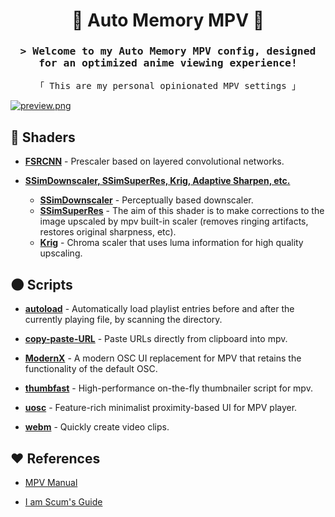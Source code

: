 <h1 align="center">🌸 Auto Memory MPV 🌸</h1> 

<h3 align="center"><samp>&gt; Welcome to my Auto Memory MPV config, designed for an optimized anime viewing experience!</samp></h3>

<p align="center"><samp>「 This are my personal opinionated MPV settings 」</samp></p>

[![preview.png](https://i.postimg.cc/0QYzwWPn/preview.png)](https://postimg.cc/DJzfVcW4)

## 🦇 Shaders

- **[FSRCNN](https://github.com/igv/FSRCNN-TensorFlow/releases)** - Prescaler based on layered convolutional networks.
    
-   **[SSimDownscaler, SSimSuperRes, Krig, Adaptive Sharpen, etc.](https://gist.github.com/igv)**
    
    -   **[SSimDownscaler](https://gist.github.com/igv/36508af3ffc84410fe39761d6969be10)** - Perceptually based downscaler.
    -   **[SSimSuperRes](https://gist.github.com/igv/2364ffa6e81540f29cb7ab4c9bc05b6b)** - The aim of this shader is to make corrections to the image upscaled by mpv built-in scaler (removes ringing artifacts, restores original sharpness, etc).
    -   **[Krig](https://gist.github.com/igv/a015fc885d5c22e6891820ad89555637)** - Chroma scaler that uses luma information for high quality upscaling.

## 🌑 Scripts

- **[autoload](https://github.com/mpv-player/mpv/blob/master/TOOLS/lua/autoload.lua)** - Automatically load playlist entries before and after the currently playing file, by scanning the directory.

- **[copy-paste-URL](https://github.com/yassin-l/copy-paste-url)** - Paste URLs directly from clipboard into mpv.

- **[ModernX](https://github.com/cyl0/ModernX)** - A modern OSC UI replacement for MPV that retains the functionality of the default OSC.

- **[thumbfast](https://github.com/po5/thumbfast)** - High-performance on-the-fly thumbnailer script for mpv.

- **[uosc](https://github.com/tomasklaen/uosc)** - Feature-rich minimalist proximity-based UI for MPV player.

- **[webm](https://github.com/ekisu/mpv-webm)** - Quickly create video clips.

## ❤️ References

- [MPV Manual](https://mpv.io/manual/stable/)

- [I am Scum's Guide](https://iamscum.wordpress.com/guides/videoplayback-guide/mpv-conf/)
